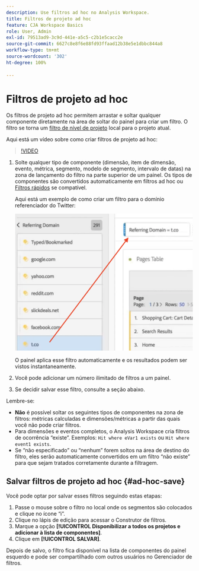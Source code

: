 ```yaml
---
description: Use filtros ad hoc no Analysis Workspace.
title: Filtros de projeto ad hoc
feature: CJA Workspace Basics
role: User, Admin
exl-id: 79513ad9-3c9d-441e-a5c5-c2b1e5cacc2e
source-git-commit: 6627c8e8f6e88fd93ffaad12b38e5e1dbbc844a8
workflow-type: tm+mt
source-wordcount: '302'
ht-degree: 100%

---
```


# Filtros de projeto ad hoc

Os filtros de projeto ad hoc permitem arrastar e soltar qualquer componente diretamente na área de soltar do painel para criar um filtro. O filtro se torna um [filtro de nível de projeto](https://experienceleague.adobe.com/docs/analytics-platform/using/cja-components/cja-filters/quick-filters.html?lang=pt-BR) local para o projeto atual.

Aqui está um vídeo sobre como criar filtros de projeto ad hoc:

>[!VIDEO](https://video.tv.adobe.com/v/23978/?quality=12)


1. Solte qualquer tipo de componente (dimensão, item de dimensão, evento, métrica, segmento, modelo de segmento, intervalo de datas) na zona de lançamento do filtro na parte superior de um painel. Os tipos de componentes são convertidos automaticamente em filtros ad hoc ou [Filtros rápidos](/help/components/filters/quick-filters.md) se compatível.

   Aqui está um exemplo de como criar um filtro para o domínio referenciador do Twitter:

   ![](assets/ad-hoc1.png)

   O painel aplica esse filtro automaticamente e os resultados podem ser vistos instantaneamente.

1. Você pode adicionar um número ilimitado de filtros a um painel.
1. Se decidir salvar esse filtro, consulte a seção abaixo.

Lembre-se:

* **Não** é possível soltar os seguintes tipos de componentes na zona de filtros: métricas calculadas e dimensões/métricas a partir das quais você não pode criar filtros.
* Para dimensões e eventos completos, o Analysis Workspace cria filtros de ocorrência “existe”. Exemplos: `Hit where eVar1 exists` ou `Hit where event1 exists`.
* Se “não especificado” ou “nenhum” forem soltos na área de destino do filtro, eles serão automaticamente convertidos em um filtro “não existe” para que sejam tratados corretamente durante a filtragem.

## Salvar filtros de projeto ad hoc {#ad-hoc-save}

Você pode optar por salvar esses filtros seguindo estas etapas:

1. Passe o mouse sobre o filtro no local onde os segmentos são colocados e clique no ícone “i”.
1. Clique no lápis de edição para acessar o Construtor de filtros.
1. Marque a opção **[!UICONTROL Disponibilizar a todos os projetos e adicionar à lista de componentes]**.
1. Clique em **[!UICONTROL SALVAR]**.

Depois de salvo, o filtro fica disponível na lista de componentes do painel esquerdo e pode ser compartilhado com outros usuários no Gerenciador de filtros.

